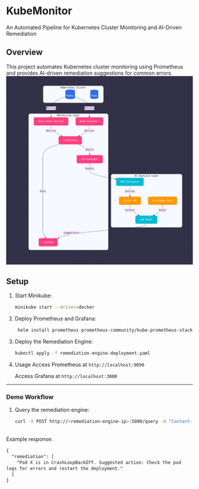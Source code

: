 # KubeMonitor
An Automated Pipeline for Kubernetes Cluster Monitoring and AI-Driven Remediation

## Overview
This project automates Kubernetes cluster monitoring using Prometheus and provides AI-driven remediation suggestions for common errors.
![alt text](workflow.png)

## Setup
1. Start Minikube:
   ```bash
   minikube start --driver=docker

2. Deploy Prometheus and Grafana:

   ```bash
    helm install prometheus prometheus-community/kube-prometheus-stack
    ```

3. Deploy the Remediation Engine:

    ```bash
    kubectl apply -f remediation-engine-deployment.yaml

4. Usage
    Access Prometheus at `http://localhost:9090`

    Access Grafana at `http://localhost:3000`

---

### **Demo Workflow**
1. Query the remediation engine:
   ```bash
   curl -X POST http://<remediation-engine-ip>:5000/query -H "Content-Type: application/json" -d '{"query": "Show me all pods with errors"}'
  
  Example response:

  ```
  {
    "remediation": [
      "Pod X is in CrashLoopBackOff. Suggested action: Check the pod logs for errors and restart the deployment."
    ]
  }
  ```